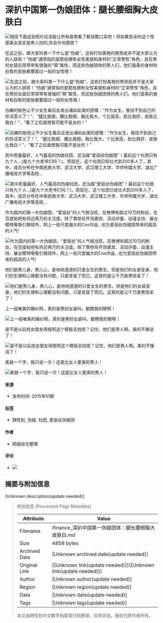 # 深扒中国第一伪娘团体：腿长腰细胸大皮肤白

![相信下面这张照片应该能让所有直男看了都目瞪口呆吧！但如果告诉你这个性感美女其实是男人扮的,你会作何感想？](http://d.ifengimg.com/w640_h500/y1.ifengimg.com/a/2015_51/2ebd1c50bcd6088.jpg)

在这之前，跟大家科普一下什么是“伪娘”，这些打扮美艳的男孩纸并不是大家认为的人妖啦！“伪娘”通常指的是那些拥有女性美貌和身材的“正常男性”角色，且在男扮女装后常常带有很强的“萌”属性，而这些伪娘团体的男人们，他们苗条的身材和白皙的皮肤都要超过一般的女性哦！

![在这之前，跟大家科普一下什么是“伪娘”，这些打扮美艳的男孩纸并不是大家认为的人妖啦！“伪娘”通常指的是那些拥有女性美貌和身材的“正常男性”角色，且在男扮女装后常常带有很强的“萌”属性，而这些伪娘团体的男人们，他们苗条的身材和白皙的皮肤都要超过一般的女性哦！](http://d.ifengimg.com/w640_h500/y0.ifengimg.com/a/2015_51/18d7ebd3f0647f8.jpg)

白嫩的肤色让不少女生看后会发出诸如此类的感慨：“作为女生，我找不到自己的存活意义了！”、“腿比我细，腰比我细，胸比我大，个比我高，脸比我好，皮肤比我白！”、“看了之后我想我可能不是女的！”

![白嫩的肤色让不少女生看后会发出诸如此类的感慨：“作为女生，我找不到自己的存活意义了！”、“腿比我细，腰比我细，胸比我大，个比我高，脸比我好，皮肤比我白！”、“看了之后我想我可能不是女的！”](http://d.ifengimg.com/w640_h500/y0.ifengimg.com/a/2015_51/a0c7cbc8ea39dbc.jpg)

其中质量最好、人气最高的伪娘社团，还当属“爱丽丝伪娘团”！最初这个社团只有九个人…(是九个大老爷们吗？)，而现在，这个社团已经壮大到200多人了，其中，成员分布在中南民族大学、武汉大学、武汉理工大学、华师传媒大学、湖北广播电视大学等高校...

![其中质量最好、人气最高的伪娘社团，还当属“爱丽丝伪娘团”！最初这个社团只有九个人…(是九个大老爷们吗？)，而现在，这个社团已经壮大到200多人了，其中，成员分布在中南民族大学、武汉大学、武汉理工大学、华师传媒大学、湖北广播电视大学等高校...](http://d.ifengimg.com/w640_h500/y0.ifengimg.com/a/2015_51/bfb01164d0e6618.jpg)

作为国内的第一大伪娘团，“爱丽丝”的人气相当旺，在微博有超过10万的粉丝，在百度贴吧有将近两万的关注度。除了靠担任开场嘉宾、活动评委、动漫主持、展台模特等吸引眼球外，网上一些尺度偏大的Cos作品...也为爱丽丝伪娘团带来的超高的人气!

![作为国内的第一大伪娘团，“爱丽丝”的人气相当旺，在微博有超过10万的粉丝，在百度贴吧有将近两万的关注度。除了靠担任开场嘉宾、活动评委、动漫主持、展台模特等吸引眼球外，网上一些尺度偏大的Cos作品...也为爱丽丝伪娘团带来的超高的人气!](http://d.ifengimg.com/w640_h500/y2.ifengimg.com/a/2015_51/ebad2300d6bcc1f.jpg)

他们是男儿身，男儿心，是地地道道的只爱女生的男生。但是他们的女装变身，他们的生理和心理都没有问题，只是变装了而已。这真的是让千万直男惊呆了！

![他们是男儿身，男儿心，是地地道道的只爱女生的男生。但是他们的女装变身，他们的生理和心理都没有问题，只是变装了而已。这真的是让千万直男惊呆了！](http://d.ifengimg.com/w640_h500/y1.ifengimg.com/a/2015_51/bd687c9f875c4cd.jpg)

上一组唯美的婚纱照，真的是男扮女装吗，戳瞎我的眼啊！

![上一组唯美的婚纱照，真的是男扮女装吗，戳瞎我的眼啊！](http://d.ifengimg.com/w640_h500/y2.ifengimg.com/a/2015_51/52dc826ab055ee4.jpg)

是不是以后找女朋友得按照这个模板去找呢？记住，他们是男人啊。美的不像话了！

![是不是以后找女朋友得按照这个模板去找呢？记住，他们是男人啊。美的不像话了！](http://d.ifengimg.com/w640_h500/y3.ifengimg.com/a/2015_51/0df3389017a4ef2.jpg)

美就一个字，我只说一次！这是比女人更美的男人！

![美就一个字，我只说一次！这是比女人更美的男人！](http://d.ifengimg.com/w640_h500/y2.ifengimg.com/a/2015_51/6f34efd47c936e7.jpg)

#### 来源
- 发布时间: 2015年51期

#### 标签
- 跨性别, 伪娘, 社团, 爱丽丝伪娘团 

#### 作者
- 网络综合整理 

#### 评论
- [![](//static.yidianzixun.com/modules/images/mobile/shouye.png)](//www.yidianzixun.com)

## 摘要与附加信息

<!-- tcd_abstract -->
[Unknown description(update needed)]
<!-- tcd_abstract_end -->

> 附加信息 [Processed Page Metadata]
>
> | Attribute       | Value                                  |
> |-----------------|----------------------------------------|
> | Filename        | ifinance_深扒中国第一伪娘团体：腿长腰细胸大皮肤白.md                             |
> | Size            | 4858 bytes                           |
> | Archived Date   | [Unknown archived date(update needed)]                             |
> | Original Link   | [[Unknown link(update needed)]]([Unknown link(update needed)])                       |
> | Author          | [Unknown author(update needed)]                               |
> | Region          | [Unknown region(update needed)]                               |
> | Date            | [Unknown date(update needed)]                                 |
> | Tags            | [Unknown tags(update needed)]                                 |
>
> 本文由跨性别中文数字档案馆归档整理，仅供浏览。版权归原作者所有。
>